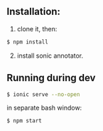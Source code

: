 ## Installation:
1. clone it, then:
```bash
$ npm install
```
2. install sonic annotator.

## Running during dev
```bash
$ ionic serve --no-open
```
in separate bash window:
```bash
$ npm start
```